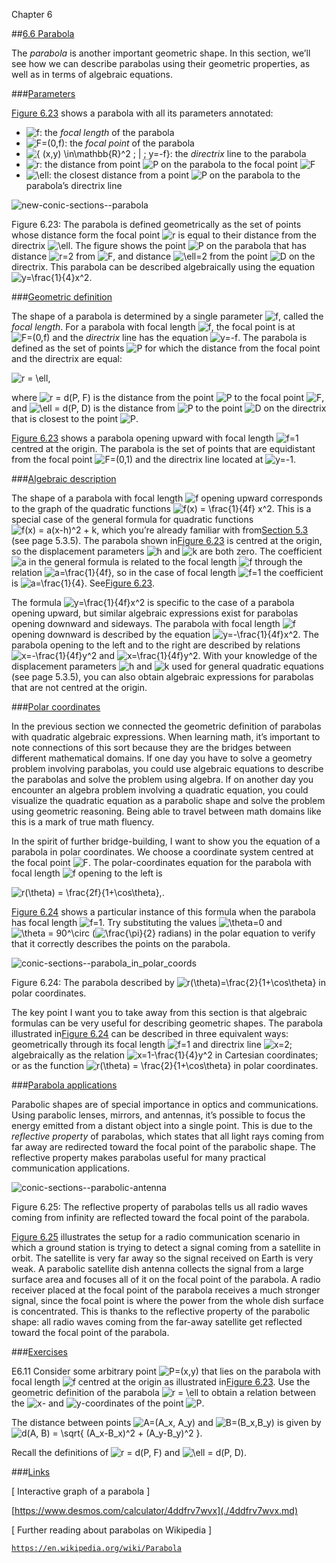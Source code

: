Chapter 6    

##[6.6 Parabola](part0006_split_006.md)

The _parabola_ is another important geometric shape. In this section, we’ll see how we can describe parabolas using their geometric properties, as well as in terms of algebraic equations.

###[Parameters](part0006_split_006.md)

[Figure 6.23](./XXXXXXXXXXXXXXXXXXXXXXXXXXXXXXXXXX.md) shows a parabola with all its parameters annotated:

-   ![f](00287.jpeg): the _focal length_ of the parabola
-   ![F=(0,f)](01430.jpeg): the _focal point_ of the parabola
-   ![\{ (x,y) \in\mathbb{R}^2 \; | \; y=-f\}](01431.jpeg): the _directrix_ line to the parabola
-   ![r](01135.jpeg): the distance from point ![P](00267.jpeg) on the parabola to the focal point ![F](01432.jpeg)
-   ![\ell](01143.jpeg): the closest distance from a point ![P](00267.jpeg) on the parabola to the parabola’s directrix line

![new-conic-sections--parabola](01433.jpeg)

Figure 6.23: The parabola is defined geometrically as the set of points whose distance form the focal point ![r](01161.jpeg) is equal to their distance from the directrix ![\ell](01149.jpeg). The figure shows the point ![P](01203.jpeg) on the parabola that has distance ![r=2](01434.jpeg) from ![F](01435.jpeg), and distance ![\ell=2](01436.jpeg) from the point ![D](01437.jpeg) on the directrix. This parabola can be described algebraically using the equation ![y=\frac{1}{4}x^2](01438.jpeg).

###[Geometric definition](part0006_split_006.md)

The shape of a parabola is determined by a single parameter ![f](00287.jpeg), called the _focal length_. For a parabola with focal length ![f](00287.jpeg), the focal point is at ![F=(0,f)](01430.jpeg) and the _directrix_ line has the equation ![y=-f](01439.jpeg). The parabola is defined as the set of points ![P](00267.jpeg) for which the distance from the focal point and the directrix are equal:

![r = \ell,](01440.jpeg)

where ![r =  d(P, F)](01441.jpeg) is the distance from the point ![P](00267.jpeg) to the focal point ![F](01432.jpeg), and ![\ell = d(P, D)](01442.jpeg) is the distance from ![P](00267.jpeg) to the point ![D](01443.jpeg) on the directrix that is closest to the point ![P](00267.jpeg).

[Figure 6.23](./XXXXXXXXXXXXXXXXXXXXXXXXXXXXXXXXXX.md) shows a parabola opening upward with focal length ![f=1](01444.jpeg) centred at the origin. The parabola is the set of points that are equidistant from the focal point ![F=(0,1)](01445.jpeg) and the directrix line located at ![y=-1](01446.jpeg).

###[Algebraic description](part0006_split_006.md)

The shape of a parabola with focal length ![f](00287.jpeg) opening upward corresponds to the graph of the quadratic functions ![f(x) = \frac{1}{4f} x^2](01447.jpeg). This is a special case of the general formula for quadratic functions ![f(x) = a(x-h)^2 + k](01448.jpeg), which you’re already familiar with from[Section 5.3](part0005_split_003.md) (see page 5.3.5). The parabola shown in[Figure 6.23](./XXXXXXXXXXXXXXXXXXXXXXXXXXXXXXXXXX.md) is centred at the origin, so the displacement parameters ![h](01039.jpeg) and ![k](00017.jpeg) are both zero. The coefficient ![a](00014.jpeg) in the general formula is related to the focal length ![f](00287.jpeg) through the relation ![a=\frac{1}{4f}](01449.jpeg), so in the case of focal length ![f=1](01444.jpeg) the coefficient is ![a=\frac{1}{4}](01450.jpeg). See[Figure 6.23](./XXXXXXXXXXXXXXXXXXXXXXXXXXXXXXXXXX.md).

The formula ![y=\frac{1}{4f}x^2](01451.jpeg) is specific to the case of a parabola opening upward, but similar algebraic expressions exist for parabolas opening downward and sideways. The parabola with focal length ![f](00287.jpeg) opening downward is described by the equation ![y=-\frac{1}{4f}x^2](01452.jpeg). The parabola opening to the left and to the right are described by relations ![x=-\frac{1}{4f}y^2](01453.jpeg) and ![x=\frac{1}{4f}y^2](01454.jpeg). With your knowledge of the displacement parameters ![h](01039.jpeg) and ![k](00017.jpeg) used for general quadratic equations (see page 5.3.5), you can also obtain algebraic expressions for parabolas that are not centred at the origin.

###[Polar coordinates](part0006_split_006.md)

In the previous section we connected the geometric definition of parabolas with quadratic algebraic expressions. When learning math, it’s important to note connections of this sort because they are the bridges between different mathematical domains. If one day you have to solve a geometry problem involving parabolas, you could use algebraic equations to describe the parabolas and solve the problem using algebra. If on another day you encounter an algebra problem involving a quadratic equation, you could visualize the quadratic equation as a parabolic shape and solve the problem using geometric reasoning. Being able to travel between math domains like this is a mark of true math fluency.

In the spirit of further bridge-building, I want to show you the equation of a parabola in polar coordinates. We choose a coordinate system centred at the focal point ![F](01432.jpeg). The polar-coordinates equation for the parabola with focal length ![f](00287.jpeg) opening to the left is

![r(\theta) = \frac{2f}{1+\cos\theta}\,.](01455.jpeg)

[Figure 6.24](./XXXXXXXXXXXXXXXXXXXXXXXXXXXXXXXXXX.md) shows a particular instance of this formula when the parabola has focal length ![f=1](01444.jpeg). Try substituting the values ![\theta=0](01215.jpeg) and ![\theta = 90^\circ](01363.jpeg) (![\frac{\pi}{2}](00129.jpeg) radians) in the polar equation to verify that it correctly describes the points on the parabola.

![conic-sections--parabola_in_polar_coords](01456.jpeg)

Figure 6.24: The parabola described by ![r(\theta)=\frac{2}{1+\cos\theta}](01457.jpeg) in polar coordinates.

The key point I want you to take away from this section is that algebraic formulas can be very useful for describing geometric shapes. The parabola illustrated in[Figure 6.24](./XXXXXXXXXXXXXXXXXXXXXXXXXXXXXXXXXX.md) can be described in three equivalent ways: geometrically through its focal length ![f=1](01444.jpeg) and directrix line ![x=2](00380.jpeg); algebraically as the relation ![x=1-\frac{1}{4}y^2](01458.jpeg) in Cartesian coordinates; or as the function ![r(\theta) = \frac{2}{1+\cos\theta}](01459.jpeg) in polar coordinates.

###[Parabola applications](part0006_split_006.md)

Parabolic shapes are of special importance in optics and communications. Using parabolic lenses, mirrors, and antennas, it’s possible to focus the energy emitted from a distant object into a single point. This is due to the _reflective property_ of parabolas, which states that all light rays coming from far away are redirected toward the focal point of the parabolic shape. The reflective property makes parabolas useful for many practical communication applications.

![conic-sections--parabolic-antenna](01460.jpeg)

Figure 6.25: The reflective property of parabolas tells us all radio waves coming from infinity are reflected toward the focal point of the parabola.

[Figure 6.25](./XXXXXXXXXXXXXXXXXXXXXXXXXXXXXXXXXX.md) illustrates the setup for a radio communication scenario in which a ground station is trying to detect a signal coming from a satellite in orbit. The satellite is very far away so the signal received on Earth is very weak. A parabolic satellite dish antenna collects the signal from a large surface area and focuses all of it on the focal point of the parabola. A radio receiver placed at the focal point of the parabola receives a much stronger signal, since the focal point is where the power from the whole dish surface is concentrated. This is thanks to the reflective property of the parabolic shape: all radio waves coming from the far-away satellite get reflected toward the focal point of the parabola.

###[Exercises](part0006_split_006.md)

E6.11 Consider some arbitrary point ![P=(x,y)](01461.jpeg) that lies on the parabola with focal length ![f](00287.jpeg) centred at the origin as illustrated in[Figure 6.23](./XXXXXXXXXXXXXXXXXXXXXXXXXXXXXXXXXX.md). Use the geometric definition of the parabola ![r = \ell](01462.jpeg) to obtain a relation between the ![x](00015.jpeg)\- and ![y](00018.jpeg)\-coordinates of the point ![P](00267.jpeg).

The distance between points ![A=(A_x, A_y)](01463.jpeg) and ![B=(B_x,B_y)](01464.jpeg) is given by ![d(A, B) = \sqrt{ (A_x-B_x)^2 + (A_y-B_y)^2 }](01465.jpeg).

Recall the definitions of ![r = d(P, F)](01441.jpeg) and ![\ell = d(P, D)](01442.jpeg).

###[Links](part0006_split_006.md)

\[ Interactive graph of a parabola \]

[https://www.desmos.com/calculator/4ddfrv7wvx](./4ddfrv7wvx.md)

\[ Further reading about parabolas on Wikipedia \]

[`https://en.wikipedia.org/wiki/Parabola`](./Parabola.md)
